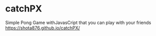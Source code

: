 # catchPX
Simple Pong Game withJavasCript that you can play with your friends
https://shota876.github.io/catchPX/
